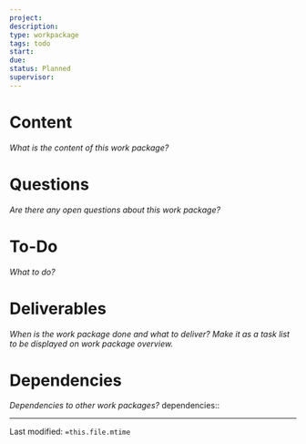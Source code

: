 ```yaml
---
project:
description:
type: workpackage
tags: todo
start:
due:
status: Planned
supervisor:
---
```


# Content
_What is the content of this work package?_

# Questions
_Are there any open questions about this work package?_

# To-Do
_What to do?_

# Deliverables
_When is the work package done and what to deliver?_
_Make it as a task list to be displayed on work package overview._

# Dependencies
_Dependencies to other work packages?_
dependencies::

___
Last modified: `=this.file.mtime`